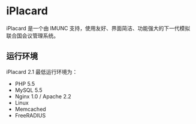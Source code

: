 # iPlacard

iPlacard 是一个由 IMUNC 支持，使用友好、界面简洁、功能强大的下一代模拟联合国会议管理系统。

## 运行环境

iPlacard 2.1 最低运行环境为：

* PHP 5.5
* MySQL 5.5
* Nginx 1.0 / Apache 2.2
* Linux
* Memcached
* FreeRADIUS